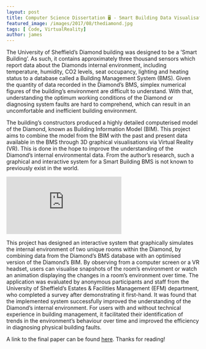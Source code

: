 ```yaml
---
layout: post
title: Computer Science Dissertation 🖥 - Smart Building Data Visualisation with VR
featured_image: /images/2017/08/thediamond.jpg
tags: [ Code, VirtualReality]
author: james
---
```


The University of Sheffield’s Diamond building was designed to be a ’Smart Building’. As such, it contains approximately three thousand sensors which report data about the Diamonds internal environment, including temperature, humidity, CO2 levels, seat occupancy, lighting and heating status to a database called a Building Management System (BMS). Given the quantity of data recorded in the Diamond’s BMS, simplex numerical figures of the building’s environment are difficult to understand. With that, understanding the optimum working conditions of the Diamond or diagnosing system faults are hard to comprehend, which can result in an uncomfortable and inefficient building environment.

The building’s constructors produced a highly detailed computerised model of the Diamond, known as Building Information Model (BIM). This project aims to combine the model from the BIM with the past and present data available in the BMS through 3D graphical visualisations via Virtual Reality (VR). This is done in the hope to improve the understanding of the Diamond’s internal environmental data. From the author’s research, such a graphical and interactive system for a Smart Building BMS is not known to previously exist in the world.

<iframe src='https://www.youtube.com/embed/xQKAFD06nfw?autoplay=1&loop=1' frameborder='0' allowfullscreen></iframe>

This project has designed an interactive system that graphically simulates the internal environment of two unique rooms within the Diamond, by combining data from the Diamond’s BMS database with an optimised version of the Diamond’s BIM. By observing from a computer screen or a VR headset, users can visualise snapshots of the room’s environment or watch an animation displaying the changes in a room’s environment over time. The application was evaluated by anonymous participants and staff from the University of Sheffield’s Estates & Facilities Management (EFM) department, who completed a survey after demonstrating it first-hand. It was found that the implemented system successfully improved the understanding of the Diamond’s internal environment. For users with and without technical experience in building management, it facilitated their identification of trends in the environment’s behaviour over time and improved the efficiency in diagnosing physical building faults.

A link to the final paper can be found [here](https://drive.google.com/file/d/1VWfToNnsBRnYrwA7bb2ZM4RsqD3E11nj/view). Thanks for reading!
